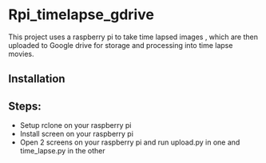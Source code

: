 # Rpi_timelapse_gdrive
This project uses a raspberry pi to take time lapsed images , which are then uploaded to Google drive for storage and processing into time lapse movies.
## Installation
## Steps:
* Setup rclone on your raspberry pi
* Install screen on your raspberry pi
* Open 2 screens on your raspberry pi and run upload.py in one and time_lapse.py in the other

